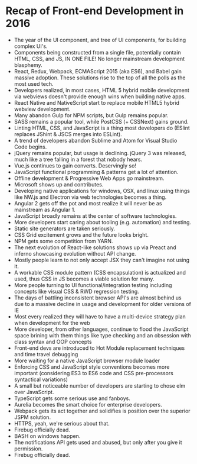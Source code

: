 # Recap of Front-end Development in 2016

* The year of the UI component, and tree of UI components, for building complex UI's. 
* Components being constructed from a single file, potentially contain HTML, CSS, and JS, IN ONE FILE! No longer mainstream development blasphemy.
* React, Redux, Webpack, ECMAScript 2015 (aka ES6), and Babel gain massive adoption. These solutions rise to the top of all the polls as the most used tech.
* Developers realized, in most cases, HTML 5 hybrid mobile development via webviews doesn't provide enough wins when building native apps.
* React Native and NativeScript start to replace mobile HTML5 hybrid webview development.
* Many abandon Gulp for NPM scripts, but Gulp remains popular.
* SASS remains a popular tool, while PostCSS (+ CSSNext) gains ground.
* Linting HTML, CSS, and JavaScript is a thing most developers do (ESlint replaces JShint & JSCS merges into ESLint).
* A trend of developers abandon Sublime and Atom for Visual Studio Code begins.
* jQuery remains popular, but usage is declining. jQuery 3 was released, much like a tree falling in a forest that nobody hears.
* Vue.js continues to gain converts. Deservingly so!
* JavaScript functional programming & patterns get a lot of attention.
* Offline development & Progressive Web Apps go mainstream.
* Microsoft shows up and contributes.
* Developing native applications for windows, OSX, and linux using things like NW.js and Electron via web technologies becomes a thing.
* Angular 2 gets off the pot and most realize it will never be as mainstream as Angular 1.
* JavaScript broadly remains at the center of software technologies.
* More developers start caring about tooling (e.g. automation) and testing.
* Static site generators are taken seriously.
* CSS Grid excitement grows and the future looks bright.
* NPM gets some competition from YARN.
* The next evolution of React-like solutions shows up via Preact and inferno showcasing evolution without API change.
* Mostly people learn to not only accept JSX they can't imagine not using it.
* A workable CSS module pattern (CSS encapsulation) is actualized and used, thus CSS in JS becomes a viable solution for many.
* More people turning to UI functional/integration testing including concepts like visual CSS & RWD regression testing.
* The days of battling inconsistent browser API's are almost behind us due to a massive decline in usage and development for older versions of IE
* Most every realized they will have to have a multi-device strategy plan when development for the web
* More developer, from other languages, continue to flood the JavaScript space brining with them things like type checking and an obsession with class syntax and OOP concepts
* Front-end devs are introduced to Hot Module replacement techniques and time travel debugging
* More waiting for a native JavaScript browser module loader
* Enforcing CSS and JavaScript style conventions becomes more important (considering ES3 to ES6 code and CSS pre-processors syntactical variations)
* A small but noticeable number of developers are starting to chose elm over JavaScript.
* TypeScript gets some serious use and fanboys.
* Aurelia becomes the smart choice for enterprise developers.
* Webpack gets its act together and solidifies is position over the superior JSPM solution.
* HTTPS, yeah, we're serious about that.
* Firebug officially dead.
* BASH on windows happen.
* The notifications API gets used and abused, but only after you give it permission.
* Firebug officially dead.